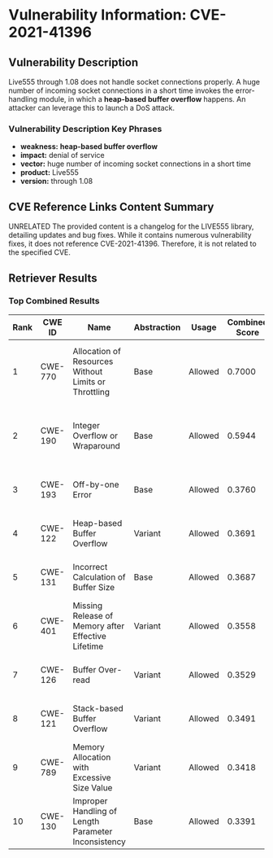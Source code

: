 # Vulnerability Information: CVE-2021-41396

## Vulnerability Description
Live555 through 1.08 does not handle socket connections properly. A huge number of incoming socket connections in a short time invokes the error-handling module, in which a **heap-based buffer overflow** happens. An attacker can leverage this to launch a DoS attack.

### Vulnerability Description Key Phrases
- **weakness:** **heap-based buffer overflow**
- **impact:** denial of service
- **vector:** huge number of incoming socket connections in a short time
- **product:** Live555
- **version:** through 1.08

## CVE Reference Links Content Summary
UNRELATED
The provided content is a changelog for the LIVE555 library, detailing updates and bug fixes. While it contains numerous vulnerability fixes, it does not reference CVE-2021-41396. Therefore, it is not related to the specified CVE.

## Retriever Results

### Top Combined Results

| Rank | CWE ID | Name | Abstraction | Usage | Combined Score | Retrievers | Individual Scores |
|------|--------|------|-------------|-------|---------------|------------|-------------------|
| 1 | CWE-770 | Allocation of Resources Without Limits or Throttling | Base | Allowed | 0.7000 | dense, sparse, graph | dense: 0.505, sparse: 0.235, graph: 0.875 |
| 2 | CWE-190 | Integer Overflow or Wraparound | Base | Allowed | 0.5944 | dense, sparse, graph | dense: 0.514, sparse: 0.220, graph: 0.592 |
| 3 | CWE-193 | Off-by-one Error | Base | Allowed | 0.3760 | dense, sparse | dense: 0.506, sparse: 0.214 |
| 4 | CWE-122 | Heap-based Buffer Overflow | Variant | Allowed | 0.3691 | dense, sparse | dense: 0.521, sparse: 0.243 |
| 5 | CWE-131 | Incorrect Calculation of Buffer Size | Base | Allowed | 0.3687 | dense, sparse | dense: 0.489, sparse: 0.217 |
| 6 | CWE-401 | Missing Release of Memory after Effective Lifetime | Variant | Allowed | 0.3558 | dense, sparse | dense: 0.526, sparse: 0.213 |
| 7 | CWE-126 | Buffer Over-read | Variant | Allowed | 0.3529 | dense, sparse | dense: 0.506, sparse: 0.226 |
| 8 | CWE-121 | Stack-based Buffer Overflow | Variant | Allowed | 0.3491 | dense, sparse | dense: 0.527, sparse: 0.200 |
| 9 | CWE-789 | Memory Allocation with Excessive Size Value | Variant | Allowed | 0.3418 | dense, sparse | dense: 0.501, sparse: 0.209 |
| 10 | CWE-130 | Improper Handling of Length Parameter Inconsistency | Base | Allowed | 0.3391 | sparse, graph | sparse: 0.224, graph: 0.591 |

